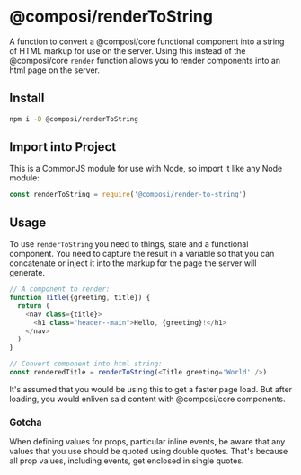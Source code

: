 # @composi/renderToString

A function to convert a @composi/core functional component into a string of HTML markup for use on the server. Using this instead of the @composi/core `render` function allows you to render components into an html page on the server.

## Install

```sh
npm i -D @composi/renderToString
```

## Import into Project
This is a CommonJS module for use with Node, so import it like any Node module:

```javascript
const renderToString = require('@composi/render-to-string')
```

## Usage

To use `renderToString` you need to things, state and a functional component. You need to capture the result in a variable so that you can concatenate or inject it into the markup for the page the server will generate.

```javascript
// A component to render:
function Title({greeting, title}) {
  return (
    <nav class={title}>
      <h1 class="header--main">Hello, {greeting}!</h1>
    </nav>
  )
}

// Convert component into html string:
const renderedTitle = renderToString(<Title greeting='World' />)
```
It's assumed that you would be using this to get a faster page load. But after loading, you would enliven said content with @composi/core components. 

### Gotcha
When defining values for props, particular inline events, be aware that any values that you use should be quoted using double quotes. That's because all prop values, including events, get enclosed in single quotes.